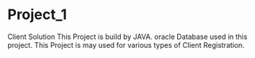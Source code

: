 # Project_1
Client Solution
This Project is build by JAVA.
oracle Database used in this project.
This Project is may used for various types of Client Registration.
